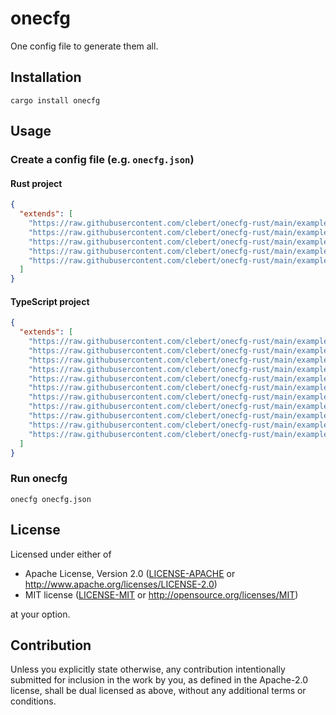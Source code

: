 # onecfg

One config file to generate them all.

## Installation

```
cargo install onecfg
```

## Usage

### Create a config file (e.g. `onecfg.json`)

#### Rust project

```json
{
  "extends": [
    "https://raw.githubusercontent.com/clebert/onecfg-rust/main/example/editorconfig.json",
    "https://raw.githubusercontent.com/clebert/onecfg-rust/main/example/git.json",
    "https://raw.githubusercontent.com/clebert/onecfg-rust/main/example/prettier.json",
    "https://raw.githubusercontent.com/clebert/onecfg-rust/main/example/rust.json",
    "https://raw.githubusercontent.com/clebert/onecfg-rust/main/example/vscode.json"
  ]
}
```

#### TypeScript project

```json
{
  "extends": [
    "https://raw.githubusercontent.com/clebert/onecfg-rust/main/example/editorconfig.json",
    "https://raw.githubusercontent.com/clebert/onecfg-rust/main/example/eslint.json",
    "https://raw.githubusercontent.com/clebert/onecfg-rust/main/example/git.json",
    "https://raw.githubusercontent.com/clebert/onecfg-rust/main/example/jest.json",
    "https://raw.githubusercontent.com/clebert/onecfg-rust/main/example/node.json",
    "https://raw.githubusercontent.com/clebert/onecfg-rust/main/example/prettier.json",
    "https://raw.githubusercontent.com/clebert/onecfg-rust/main/example/swc.json",
    "https://raw.githubusercontent.com/clebert/onecfg-rust/main/example/typescript.json",
    "https://raw.githubusercontent.com/clebert/onecfg-rust/main/example/typescript.emit.json",
    "https://raw.githubusercontent.com/clebert/onecfg-rust/main/example/typescript.eslint.json",
    "https://raw.githubusercontent.com/clebert/onecfg-rust/main/example/vscode.json"
  ]
}
```

### Run onecfg

```
onecfg onecfg.json
```

## License

Licensed under either of

- Apache License, Version 2.0 ([LICENSE-APACHE](LICENSE-APACHE) or
  http://www.apache.org/licenses/LICENSE-2.0)
- MIT license ([LICENSE-MIT](LICENSE-MIT) or http://opensource.org/licenses/MIT)

at your option.

## Contribution

Unless you explicitly state otherwise, any contribution intentionally submitted
for inclusion in the work by you, as defined in the Apache-2.0 license, shall be
dual licensed as above, without any additional terms or conditions.
